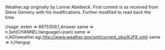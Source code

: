 Weather.agi originally by Lonnie Abelbeck. First commit is as received from Steve Gemeny with his modifications. Further modified to read back the time.

Usage:
exten => 8675309,1,Answer
        same => n,Set(CHANNEL(language)=joan)
        same => n,AGI(weather.agi,http://www.weather.gov/xml/current_obs/KJFK.xml)
        same => n,Hangup
